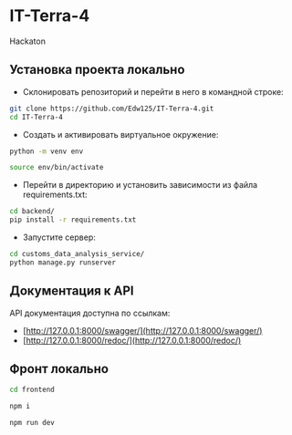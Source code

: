 # IT-Terra-4
Hackaton
## Установка проекта локально
* Склонировать репозиторий и перейти в него в командной строке:
```bash
git clone https://github.com/Edw125/IT-Terra-4.git
cd IT-Terra-4
```

* Cоздать и активировать виртуальное окружение:
```bash
python -m venv env
```
```bash
source env/bin/activate
```
* Перейти в директорию и установить зависимости из файла requirements.txt:
```bash
cd backend/
pip install -r requirements.txt
```
* Запустите сервер:
```bash
cd customs_data_analysis_service/
python manage.py runserver
```
## Документация к API
API документация доступна по ссылкам:
* [http://127.0.0.1:8000/swagger/](http://127.0.0.1:8000/swagger/)
* [http://127.0.0.1:8000/redoc/](http://127.0.0.1:8000/redoc/)

## Фронт локально

```bash
cd frontend

npm i

npm run dev
```
